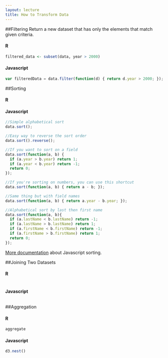 ```yaml
---
layout: lecture
title: How to Transform Data
---
```


##Filtering
Return a new dataset that has only the elements that match given criteria.
#### R
```r
filtered_data <- subset(data, year > 2000)
```
#### Javascript
```javascript
var filteredData = data.filter(function(d) { return d.year > 2000; });
```

##Sorting
#### R
#### Javascript
```javascript
//Simple alphabetical sort
data.sort();

//Easy way to reverse the sort order
data.sort().reverse();

//If you want to sort on a field
data.sort(function(a, b) {
  if (a.year > b.year) return 1;
  if (a.year < b.year) return -1;
  return 0;
});

//If you're sorting on numbers, you can use this shortcut
data.sort(function(a, b) { return a - b; });

//Same thing but with field names
data.sort(function(a, b) { return a.year - b.year; });

//Alphabetical sort by last then first name
data.sort(function(a, b){
  if (a.lastName < b.lastName) return -1;
  if (a.lastName > b.lastName) return 1;
  if (a.firstName < b.firstName) return -1;
  if (a.firstName > b.firstName) return 1;
  return 0;
});

```
<a href="https://developer.mozilla.org/en-US/docs/Web/JavaScript/Reference/Global_Objects/Array/sort">More documentation</a> about Javascript sorting.

##Joining Two Datasets
#### R
```r

```

#### Javascript
```javascript

```

##Aggregation
#### R
```r
aggregate
```

#### Javascript
```javascript
d3.nest()
```